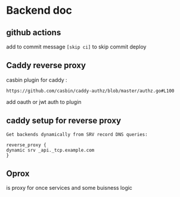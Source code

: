 # Backend doc

## github actions

add to commit message ```[skip ci]``` to skip commit deploy

## Caddy reverse proxy

casbin plugin for caddy :

```http
https://github.com/casbin/caddy-authz/blob/master/authz.go#L100
```

add oauth or jwt auth to plugin

## caddy setup for reverse proxy

```text
Get backends dynamically from SRV record DNS queries:

reverse_proxy {
dynamic srv _api._tcp.example.com
}
```

## Oprox

is proxy for once services and some buisness logic
